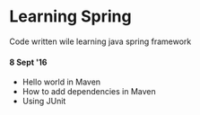# Learning Spring
Code written wile learning java spring framework

#### 8 Sept '16
- Hello world in Maven
- How to add dependencies in Maven
- Using JUnit
